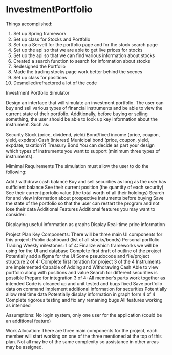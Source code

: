# InvestmentPortfolio
Things accomplished:
1. Set up Spring framework
2. Set up class for Stocks and Portfolio
3. Set up a Servelt for the portfolio page and for the stock search page
4. Set up the api so that we are able to get live prices for stocks
5. Set up the api so that we can find various information about stocks
6. Created a search function to search for information about stocks
7. Redesigned the Portfolio
8. Made the trading stocks page work better behind the scenes
9. Set up class for positions
10. Desmelled/refractored a lot of the code

Investment Portfolio Simulator

Design an interface that will simulate an investment portfolio. The user can buy and sell various types of financial instruments and be able to view the current state of their portfolio. Additionally, before buying or selling something, the user should be able to look up key information about the instrument. Such as:

Security Stock (price, dividend, yield) Bond/fixed income (price, coupon, yield, expdate) Cash (interest) Municipal bond (price, coupon, yield, expdate, taxation?) Treasury Bond You can decide as part your design which types of instruments you want to support (minimum three types of instruments).

Mimimal Requirements The simulation must allow the user to do the following:

Add / withdraw cash balance Buy and sell securities as long as the user has sufficient balance See their current position (the quantity of each security) See their current portolio value (the total worth of all their holdings) Search for and view information about prospective instuments before buying Save the state of the portfolio so that the user can restart the program and not lose their data Additional Features Additional features you may want to consider:

Displaying useful information as graphs Display Real-time price information

Project Plan Key Components: There will be three main UI components for this project: Public dashboard (list of all stocks/bonds) Personal portfolio Trading Weekly milestones: 1 of 4: Finalize which frameworks we will be using for the UI and database Complete first draft of outline of the project Potentially add a figma for the UI Some pseudocode and file/project structure 2 of 4: Complete first iteration for project 3 of the 4 Instruments are implemented Capable of Adding and Withdrawing Cash Able to view portfolio along with positions and value Search for different securities is possible Prepare for integration 3 of 4: All member’s parts work together as intended Code is cleaned up and unit tested and bugs fixed Save portfolio data on command Implement additional information for securities Potentially allow real time data Potentially display information in graph form 4 of 4 Complete rigorous testing and fix any remaining bugs All features working as intended

Assumptions: No login system, only one user for the application (could be an additional feature)

Work Allocation: There are three main components for the project, each member will start working on one of the three mentioned at the top of this plan. Not all may be of the same complexity so assistance in other areas may be assigned.
